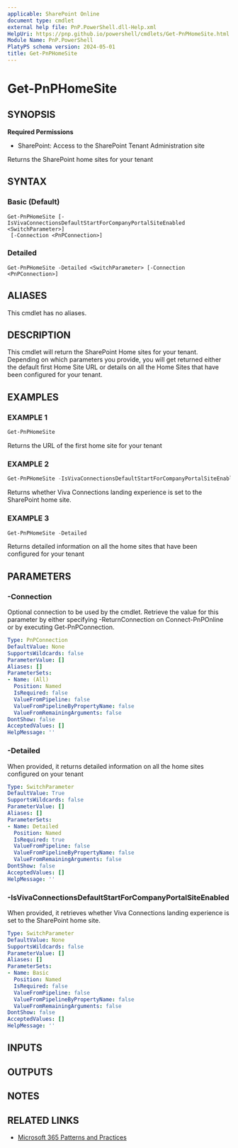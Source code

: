 ```yaml
---
applicable: SharePoint Online
document type: cmdlet
external help file: PnP.PowerShell.dll-Help.xml
HelpUri: https://pnp.github.io/powershell/cmdlets/Get-PnPHomeSite.html
Module Name: PnP.PowerShell
PlatyPS schema version: 2024-05-01
title: Get-PnPHomeSite
---
```


# Get-PnPHomeSite

## SYNOPSIS

**Required Permissions**

* SharePoint: Access to the SharePoint Tenant Administration site

Returns the SharePoint home sites for your tenant

## SYNTAX

### Basic (Default)

```
Get-PnPHomeSite [-IsVivaConnectionsDefaultStartForCompanyPortalSiteEnabled <SwitchParameter>]
 [-Connection <PnPConnection>]
```

### Detailed

```
Get-PnPHomeSite -Detailed <SwitchParameter> [-Connection <PnPConnection>]
```

## ALIASES

This cmdlet has no aliases.

## DESCRIPTION

This cmdlet will return the SharePoint Home sites for your tenant. Depending on which parameters you provide, you will get returned either the default first Home Site URL or details on all the Home Sites that have been configured for your tenant.

## EXAMPLES

### EXAMPLE 1

```powershell
Get-PnPHomeSite
```

Returns the URL of the first home site for your tenant

### EXAMPLE 2

```powershell
Get-PnPHomeSite -IsVivaConnectionsDefaultStartForCompanyPortalSiteEnabled
```

Returns whether Viva Connections landing experience is set to the SharePoint home site.

### EXAMPLE 3

```powershell
Get-PnPHomeSite -Detailed
```

Returns detailed information on all the home sites that have been configured for your tenant

## PARAMETERS

### -Connection

Optional connection to be used by the cmdlet. Retrieve the value for this parameter by either specifying -ReturnConnection on Connect-PnPOnline or by executing Get-PnPConnection.

```yaml
Type: PnPConnection
DefaultValue: None
SupportsWildcards: false
ParameterValue: []
Aliases: []
ParameterSets:
- Name: (All)
  Position: Named
  IsRequired: false
  ValueFromPipeline: false
  ValueFromPipelineByPropertyName: false
  ValueFromRemainingArguments: false
DontShow: false
AcceptedValues: []
HelpMessage: ''
```

### -Detailed

When provided, it returns detailed information on all the home sites configured on your tenant

```yaml
Type: SwitchParameter
DefaultValue: True
SupportsWildcards: false
ParameterValue: []
Aliases: []
ParameterSets:
- Name: Detailed
  Position: Named
  IsRequired: true
  ValueFromPipeline: false
  ValueFromPipelineByPropertyName: false
  ValueFromRemainingArguments: false
DontShow: false
AcceptedValues: []
HelpMessage: ''
```

### -IsVivaConnectionsDefaultStartForCompanyPortalSiteEnabled

When provided, it retrieves whether Viva Connections landing experience is set to the SharePoint home site.

```yaml
Type: SwitchParameter
DefaultValue: None
SupportsWildcards: false
ParameterValue: []
Aliases: []
ParameterSets:
- Name: Basic
  Position: Named
  IsRequired: false
  ValueFromPipeline: false
  ValueFromPipelineByPropertyName: false
  ValueFromRemainingArguments: false
DontShow: false
AcceptedValues: []
HelpMessage: ''
```

## INPUTS

## OUTPUTS

## NOTES

## RELATED LINKS

- [Microsoft 365 Patterns and Practices](https://aka.ms/m365pnp)
